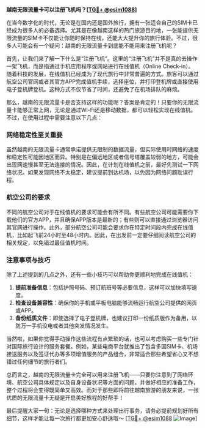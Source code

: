 **越南无限流量卡可以注册飞机吗？[[TG💪+ @esim1088](https://t.me/s/esim1088)]**

在当今数字化的时代，无论是在国内还是国外旅行，拥有一张适合自己的SIM卡已经成为很多人的必备选择。尤其是在像越南这样的热门旅游目的地，一张能提供无限流量的SIM卡不仅能让你随时保持在线，还能大大提升你的旅行体验。不过，很多人可能会有一个疑问：越南的无限流量卡到底能不能用来注册飞机呢？

首先，让我们来了解一下什么是“注册飞机”。这里的“注册飞机”并不是真的去操作一架飞机，而是指通过手机应用程序或网站进行在线值机（Online Check-in）。随着科技的发展，在线值机已经成为了现代旅行中非常普遍的方式。旅客可以通过航空公司官网或者其官方APP完成值机手续，选择座位，并打印登机牌或直接使用电子登机牌登机。这种方式不仅节省了时间，还避免了在机场排队的麻烦。

那么，越南的无限流量卡是否支持这样的功能呢？答案是肯定的！只要你的无限流量卡能够正常上网，无论是通过Wi-Fi还是移动数据，都可以轻松实现在线值机。不过，在使用过程中需要注意以下几点：

### 网络稳定性至关重要

虽然越南的无限流量卡通常承诺提供无限制的数据流量，但实际使用时网络的速度和稳定性可能因地区而异。特别是在偏远地区或者信号塔覆盖较弱的地方，可能会出现网速慢甚至无法连接的情况。因此，在计划在线值机之前，最好先测试一下网络状况。如果发现网络不太稳定，建议提前到达机场，以免因为网络问题耽误行程。

### 航空公司的要求

不同的航空公司对于在线值机的要求可能会有所不同。有些航空公司可能需要你下载他们的官方APP，并且确保APP版本是最新的；有些则可以直接通过浏览器访问其官网进行操作。此外，部分航空公司可能会要求你在特定时间段内完成在线值机，比如起飞前24小时至48小时内。因此，在出发前一定要仔细阅读航空公司的相关规定，以免错过最佳值机时间。

### 注意事项与技巧

除了上述提到的几点之外，还有一些小技巧可以帮助你更顺利地完成在线值机：

1. **提前准备信息**：包括护照号码、预订航班号等必要信息，这样可以加快填写速度。
2. **检查设备兼容性**：确保你的手机或平板电脑能够流畅运行航空公司提供的网页或APP。
3. **备份纸质文件**：即使选择了电子登机牌，也建议打印一份纸质版作为备用，以防万一手机没电或者其他突发情况发生。

当然啦，如果你觉得手动操作这些流程有点繁琐的话，也可以考虑购买一些专门针对国际旅行设计的服务套餐。例如，某些电商平台就推出了包含多国SIM卡、机场接送服务以及签证代办等多项增值服务的产品组合，非常适合那些希望省心又不想错过任何细节的旅行者们。

总而言之，越南的无限流量卡完全可以用来注册飞机——只要你注意到了网络环境、航空公司具体规定以及自身设备状况等方面的问题，并做好相应的准备工作，整个过程将会变得既简单又高效。而对于那些即将前往越南旅游的朋友来说，一张优质的无限流量卡无疑是开启美好旅程的好帮手！

最后提醒大家一句：无论是选择哪种方式来处理出行事务，请务必提前规划好所有细节，这样才能让每一次旅行都更加安心舒适哦～ [[TG💪+ @esim1088](https://t.me/s/esim1088) ![Image](https://i.postimg.cc/4NQfJmqS/Snipaste-2025-05-13-00-14-12.png)]